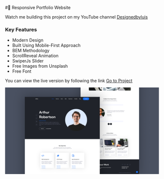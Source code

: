 #💼 Responsive Portfolio Website 

Watch me building this project on my YouTube channel [Designedbyluis](https://youtu.be/ci15yXJ8fCE)

### Key Features

- Modern Design
- Built Using Mobile-First Approach
- BEM Methodology
- ScrollReveal Animation
- SwiperJs Slider
- Free Images from Unsplash
- Free Font

You can view the live version by following the link [Go to Project](https://luissitoe.github.io/responsive-portfolio-website-arthur/)

![preview img](/preview.png)
